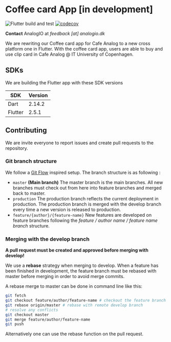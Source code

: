 # Coffee card App [in development]

![Flutter build and test](https://github.com/AnalogIO/coffeecard_app/workflows/Flutter%20build%20and%20test/badge.svg) [![codecov](https://codecov.io/gh/AnalogIO/coffeecard_app/branch/master/graph/badge.svg)](https://codecov.io/gh/AnalogIO/coffeecard_app)

**Contact** AnalogIO at *feedback [at] analogio.dk*

We are rewriting our Coffee card app for Cafe Analog to a new cross platform one in Flutter. 
With the coffee card app, users are able to buy and use clip card in Cafe Analog @ IT University of Copenhagen.

## SDKs

We are building the Flutter app with these SDK versions

| SDK       | Version   |
| --------- | --------- |
| Dart      | 2.14.2    |
| Flutter   | 2.5.1     |

## Contributing

We are invite everyone to report issues and create pull requests to the repository. 

### Git branch structure

We follow a [Git Flow](https://nvie.com/posts/a-successful-git-branching-model/) inspired setup. The branch structure is as following :

- `master` **(Main  branch)** The master branch is the main branches. All new branches must check out from here into feature branches and merged back to master. 
- `production` The production branch reflects the current deployment in production. The production branch is merged with the develop branch every time a new version is released to production.
- `feature/{author}/{feature-name}` New features are developed on feature branches following the *feature / author name / feature name branch* structure.

### Merging with the develop branch

**A pull request must be created and approved before merging with develop!**

We use a **rebase** strategy when merging to develop. When a feature has been finished in development, the feature branch must be rebased with master before merging in order to avoid merge commits.

A rebase merge to master can be done in command line like this:

```bash
git fetch
git checkout feature/author/feature-name # checkout the feature branch
git rebase origin/master # rebase with remote develop branch
# resolve any conflicts
git checkout master
git merge feature/author/feature-name
git push
```

Alternatively one can use the rebase function on the pull request.
